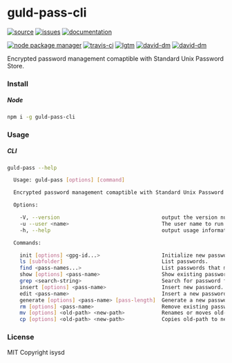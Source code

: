 # guld-pass-cli

[![source](https://img.shields.io/badge/source-bitbucket-blue.svg)](https://bitbucket.org/guld/tech-js-node_modules-guld-pass-cli) [![issues](https://img.shields.io/badge/issues-bitbucket-yellow.svg)](https://bitbucket.org/guld/tech-js-node_modules-guld-pass-cli/issues) [![documentation](https://img.shields.io/badge/docs-guld.tech-green.svg)](https://guld.tech/cli/guld-pass-cli.html)

[![node package manager](https://img.shields.io/npm/v/guld-pass-cli.svg)](https://www.npmjs.com/package/guld-pass-cli) [![travis-ci](https://travis-ci.org/guldcoin/tech-js-node_modules-guld-pass-cli.svg)](https://travis-ci.org/guldcoin/tech-js-node_modules-guld-pass-cli?branch=guld) [![lgtm](https://img.shields.io/lgtm/grade/javascript/b/guld/tech-js-node_modules-guld-pass-cli.svg?logo=lgtm&logoWidth=18)](https://lgtm.com/projects/b/guld/tech-js-node_modules-guld-pass-cli/context:javascript) [![david-dm](https://david-dm.org/guldcoin/tech-js-node_modules-guld-pass-cli/status.svg)](https://david-dm.org/guldcoin/tech-js-node_modules-guld-pass-cli) [![david-dm](https://david-dm.org/guldcoin/tech-js-node_modules-guld-pass-cli/dev-status.svg)](https://david-dm.org/guldcoin/tech-js-node_modules-guld-pass-cli?type=dev)

Encrypted password management comaptible with Standard Unix Password Store.

### Install

##### Node

```sh
npm i -g guld-pass-cli
```

### Usage

##### CLI

```sh
guld-pass --help

  Usage: guld-pass [options] [command]

  Encrypted password management comaptible with Standard Unix Password Store.

  Options:

    -V, --version                                 output the version number
    -u --user <name>                              The user name to run as.
    -h, --help                                    output usage information

  Commands:

    init [options] <gpg-id...>                    Initialize new password storage and use gpg-id for encryption. Selectively reencrypt existing passwords using new gpg-id.
    ls [subfolder]                                List passwords.
    find <pass-names...>                          List passwords that match pass-names.
    show [options] <pass-name>                    Show existing password and optionally put it on the clipboard.
    grep <search-string>                          Search for password files containing search-string when decrypted.
    insert [options] <pass-name>                  Insert new password. Reads from stdin by default.
    edit <pass-name>                              Insert a new password or edit an existing password using editor.
    generate [options] <pass-name> [pass-length]  Generate a new password of pass-length (or 25 if unspecified).
    rm [options] <pass-name>                      Remove existing password or directory, optionally forcefully.
    mv [options] <old-path> <new-path>            Renames or moves old-path to new-path, optionally forcefully, selectively reencrypting.
    cp [options] <old-path> <new-path>            Copies old-path to new-path, optionally forcefully, selectively reencrypting.

```

### License

MIT Copyright isysd
